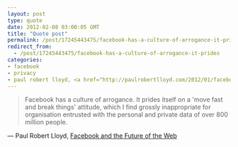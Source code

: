 ```yaml
---
layout: post
type: quote
date: 2012-02-08 03:00:05 GMT
title: "Quote post"
permalink: /post/17245443475/facebook-has-a-culture-of-arrogance-it-prides
redirect_from: 
  - /post/17245443475/facebook-has-a-culture-of-arrogance-it-prides
categories:
- facebook
- privacy
- paul robert lloyd, <a href="http://paulrobertlloyd.com/2012/01/facebook/">facebook and the future of the web</a>
---
```

<blockquote>Facebook has a culture of arrogance. It prides itself on a 'move fast and break things' attitude, which I find grossly inappropriate for organisation entrusted with the personal and private data of over 800 million people.</blockquote>

 — Paul Robert Lloyd, <a href="http://paulrobertlloyd.com/2012/01/facebook/">Facebook and the Future of the Web</a>